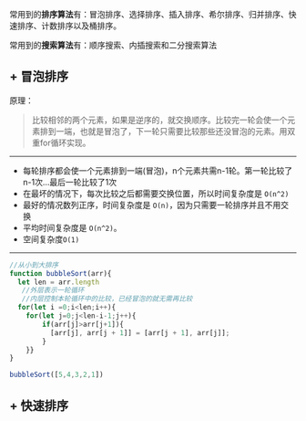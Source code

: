 常用到的**排序算法**有：冒泡排序、选择排序、插入排序、希尔排序、归并排序、快速排序、计数排序以及桶排序。

常用到的**搜索算法**有：顺序搜索、内插搜索和二分搜索算法

## + 冒泡排序
原理：
>比较相邻的两个元素，如果是逆序的，就交换顺序。比较完一轮会使一个元素排到一端，也就是冒泡了，下一轮只需要比较那些还没冒泡的元素。用双重for循环实现。

---
- 每轮排序都会使一个元素排到一端(冒泡)，n个元素共需n-1轮。第一轮比较了n-1次...最后一轮比较了1次
- 在最坏的情况下，每次比较之后都需要交换位置，所以时间复杂度是 `O(n^2)`
- 最好的情况数列正序，时间复杂度是 `O(n)`，因为只需要一轮排序并且不用交换
- 平均时间复杂度是 `O(n^2)`。  
- 空间复杂度`O(1)`
---

```js
//从小到大排序
function bubbleSort(arr){
  let len = arr.length
   //外层表示一轮循环
   //内层控制本轮循环中的比较，已经冒泡的就无需再比较
  for(let i =0;i<len;i++){
	for(let j=0;j<len-i-1;j++){
		if(arr[j]>arr[j+1]){
		  [arr[j], arr[j + 1]] = [arr[j + 1], arr[j]];
		}
	}}
}

bubbleSort([5,4,3,2,1])

```

## + 快速排序
